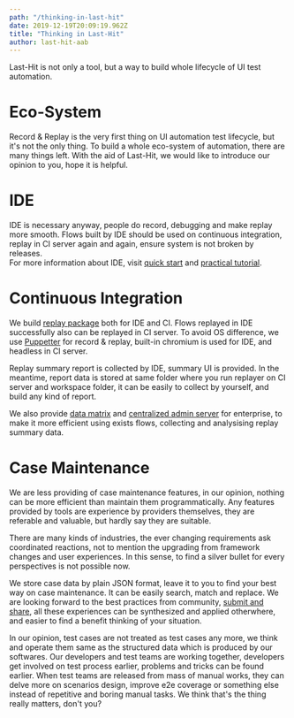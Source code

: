 ```yaml
---
path: "/thinking-in-last-hit"
date: 2019-12-19T20:09:19.962Z
title: "Thinking in Last-Hit"
author: last-hit-aab
---
```


<p class="sub-title">Last-Hit is not only a tool, but a way to build whole lifecycle of UI test automation.</p>

# Eco-System
Record & Replay is the very first thing on UI automation test lifecycle, but it's not the only thing. To build a whole eco-system of automation, there are many things left. With the aid of Last-Hit, we would like to introduce our opinion to you, hope it is helpful.

# IDE
IDE is necessary anyway, people do record, debugging and make replay more smooth. Flows built by IDE should be used on continuous integration, replay in CI server again and again, ensure system is not broken by releases.  
For more information about IDE, visit [quick start](/quick-start/) and [practical tutorial](/tutorial/).

# Continuous Integration
We build [replay package](https://www.npmjs.com/package/last-hit-replayer) both for IDE and CI. Flows replayed in IDE successfully also can be replayed in CI server. To avoid OS difference, we use [Puppetter](https://pptr.dev/) for record & replay, built-in chromium is used for IDE, and headless in CI server.  

Replay summary report is collected by IDE, summary UI is provided. In the meantime, report data is stored at same folder where you run replayer on CI server and workspace folder, it can be easily to collect by yourself, and build any kind of report.  

We also provide [data matrix](/data-matrix/) and [centralized admin server](/admin-server/) for enterprise, to make it more efficient using exists flows, collecting and analysising replay summary data.

# Case Maintenance
We are less providing of case maintenance features, in our opinion, nothing can be more efficient than maintain them programmatically. Any features provided by tools are experience by providers themselves, they are referable and valuable, but hardly say they are suitable.  

There are many kinds of industries, the ever changing requirements ask coordinated reactions, not to mention the upgrading from framework changes and user experiences. In this sense, to find a silver bullet for every perspectives is not possible now.  

We store case data by plain JSON format, leave it to you to find your best way on case maintenance. It can be easily search, match and replace. We are looking forward to the best practices from community, [submit and share](https://github.com/last-hit-aab/last-hit-pages), all these experiences can be synthesized and applied otherwhere, and easier to find a benefit thinking of your situation.  

In our opinion, test cases are not treated as test cases any more, we think and operate them same as the structured data which is produced by our softwares. Our developers and test teams are working together, developers get involved on test process earlier, problems and tricks can be found earlier. When test teams are released from mass of manual works, they can delve more on scenarios design, improve e2e coverage or something else instead of repetitive and boring manual tasks. We think that's the thing really matters, don't you?